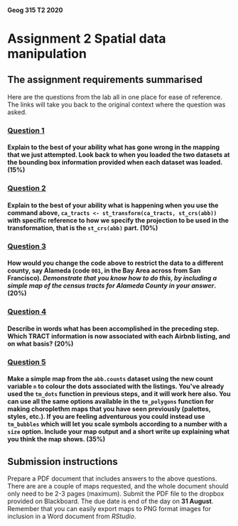 #### Geog 315 T2 2020
# Assignment 2 Spatial data manipulation
## The assignment requirements summarised
Here are the questions from the lab all in one place for ease of reference. The links will take you back to the original context where the question was asked.

### [**Question 1**](spatial-data-manipulation-02-map-projections.md#question-1)
#### Explain to the best of your ability what has gone wrong in the mapping that we just attempted. Look back to when you loaded the two datasets at the bounding box information provided when each dataset was loaded. (15%)

### [**Question 2**](spatial-data-manipulation-02-map-projections.md#question-2)
#### Explain to the best of your ability what is happening when you use the command above,  `ca_tracts <- st_transform(ca_tracts, st_crs(abb))` with specific reference to how we specify the projection to be used in the transformation, that is the `st_crs(abb)` part. (10%)

### [**Question 3**](spatial-data-manipulation-03-spatial-joins.md#question-3)
#### How would you change the code above to restrict the data to a different county, say Alameda (code `001`, in the Bay Area across from San Francisco). *Demonstrate that you know how to do this, by including a simple map of the census tracts for Alameda County in your answer*. (20%)

### [**Question 4**](spatial-data-manipulation-03-spatial-joins.md#question-4)
#### Describe in words what has been accomplished in the preceding step. Which TRACT information is now associated with each Airbnb listing, and on what basis? (20%)

### [**Question 5**](spatial-data-manipulation-03-spatial-joins.md#question-5)
#### Make a simple map from the `abb.counts` dataset using the new count variable `n` to colour the dots associated with the listings. You've already used the `tm_dots` function in previous steps, and it will work here also. You can use all the same options available in the `tm_polygons` function for making choroplethm maps that you have seen previously (palettes, styles, etc.). If you are feeling adventurous you could instead use `tm_bubbles` which will let you scale symbols according to a number with a `size` option. Include your map output and a short write up explaining what you think the map shows. (35%)

## Submission instructions
Prepare a PDF document that includes answers to the above questions. There are are a couple of maps requested, and the whole document should only need to be 2-3 pages (maximum). Submit the PDF file to the dropbox provided on Blackboard. The due date is end of the day on **31 August**. Remember that you can easily export maps to PNG format images for inclusion in a Word document from *RStudio*.
